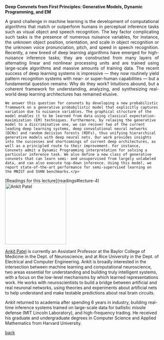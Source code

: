 <div class="abstract">
    <strong>Deep Convnets from First Principles: Generative Models, Dynamic Programming, and EM</strong>
    <p align="justify">A grand challenge in machine learning is the development of computational algorithms that match or outperform humans in perceptual inference tasks such as visual object and speech recognition. The key factor complicating such tasks is the presence of numerous nuisance variables, for instance, the unknown object position, orientation, and scale in object recognition or the unknown voice pronunciation, pitch, and speed in speech recognition. Recently, a new breed of deep learning algorithms have emerged for high-nuisance inference tasks; they are constructed from many layers of alternating linear and nonlinear processing units and are trained using large-scale algorithms and massive amounts of training data. The recent success of deep learning systems is impressive — they now routinely yield pattern recognition systems with near- or super-human capabilities — but a fundamental question remains: Why do they work? Intuitions abound, but a coherent framework for understanding, analyzing, and synthesizing real-world deep learning architectures has remained elusive.

	We answer this question for convnets by developing a new probabilistic framework on a generative probabilistic model that explicitly captures variation due to nuisance variables. The graphical structure of the model enables it to be learned from data using classical expectation-maximization (EM) techniques. Furthermore, by relaxing the generative model to a discriminative one, we can recover two of the current leading deep learning systems, deep convolutional neural networks (DCNs) and random decision forests (RDFs), thus unifying hierarchical generative models with deep neural nets. Our work provides insights into the successes and shortcomings of current deep architectures, as well as a principled route to their improvement. For instance, Convnets admit a Dynamic Programming interpretation for solving a particular inference task. We also define a new class of generative convnets that can learn semi- and unsupervised from largely unlabeled data, and can also execute top-down inference. Using this model, we report state-of-the-art performance for semi-supervised learning on the MNIST and SVHN benchmarks.</p>  
</div>
[Readings for this lecture](readings#lecture-4)


<img src="/assets/img/ankit_patel.jpg" alt="Ankit Patel" style="width: 200px;"/>
  
[Ankit Patel](https://ankitlab.co/) is currently an Assistant Professor at the Baylor College of Medicine in the Dept. of Neuroscience, and at Rice University in the Dept. of Electrical and Computer Engineering. Ankit is broadly interested in the intersection between machine learning and computational neuroscience, two areas essential for understanding and building truly intelligent systems, with a focus on the low-level mechanisms by which learned representations work. He works with neuroscientists to build a bridge between artificial and real neuronal networks, using theories and experiments about artificial nets to help understand and make testable predictions about real brain circuits.

Ankit returned to academia after spending 6 years in industry, building real-time inference systems trained on large-scale data for ballistic missile defense (MIT Lincoln Laboratory), and high-frequency trading. He received his graduate and undergraduate degrees in Computer Science and Applied Mathematics from Harvard University. 

[back](./)
